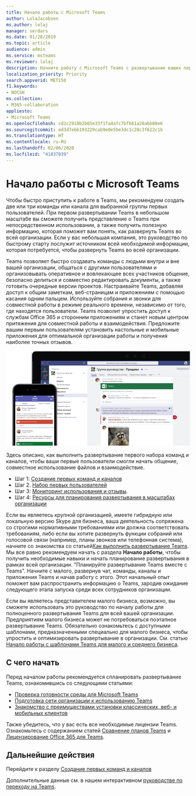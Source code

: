 ```yaml
---
title: Начало работы с Microsoft Teams
author: LolaJacobsen
ms.author: lolaj
manager: serdars
ms.date: 01/28/2019
ms.topic: article
audience: admin
ms.service: msteams
ms.reviewer: lolaj
description: Начните работу с Microsoft Teams с развертывание ваших первых команд и каналов, чтобы вы могли получить опыт работы с Teams, прежде чем выполнять развертывать в рамках всей вашей организации.
localization_priority: Priority
search.appverid: MET150
f1.keywords:
- NOCSH
ms.collection:
- M365-collaboration
appliesto:
- Microsoft Teams
ms.openlocfilehash: cd2c2918b2b65e33f1fa4afc7bfb61a28abb08e6
ms.sourcegitcommit: ed3d7ebb193229cab9e0e5be3dc1c28c3f622c1b
ms.translationtype: HT
ms.contentlocale: ru-RU
ms.lasthandoff: 02/06/2020
ms.locfileid: "41837039"
---
```

# <a name="get-started-with-microsoft-teams"></a>Начало работы с Microsoft Teams

Чтобы быстро приступить к работе в Teams, мы рекомендуем создать две или три команды или канала для выбранной группы первых пользователей. При первом развертывании Teams в небольшом масштабе вы сможете получить представление о Teams при непосредственном использовании, а также получить полезную информацию, которая поможет вам понять, как развернуть Teams во всей организации. Если у вас небольшая компания, это руководство по быстрому старту послужит источником всей необходимой информации, которая потребуется, чтобы развернуть Teams во всей организации.


Teams позволяет быстро создавать команды с людьми внутри и вне вашей организации, общаться с другими пользователями и организовывать оперативное и вовлекающее всех участников общение, безопасно делиться и совместно редактировать документы, а также готовить очередные версии проектов. Настраивайте Teams, добавляя доступ к общим заметкам, веб-страницам и приложениям с помощью касания одним пальцем. Используйте собрания и звонки для совместной работы в режиме реального времени, независимо от того, где находятся пользователи. Teams позволит упростить доступ к службам Office 365 и сторонним приложениям и станет новым центром притяжения для совместной работы и взаимодействия. Предложите вашим первым пользователям установить настольные и мобильные приложения для оптимальной организации работы и получения наиболее точных отзывов.

![Снимок экрана: пользовательский интерфейс классического и мобильного клиентов](media/get-started-microsoft-teams.png "Снимок экрана: пользовательский интерфейс классического и мобильного клиентов Teams" ) 

Здесь описано, как выполнить развертывание первого набора команд и каналов, чтобы ваши первые пользователи смогли начать общение, совместное использование файлов и взаимодействие.

- Шаг 1: [Создание первых команд и каналов](get-started-with-teams-create-your-first-teams-and-channels.md)
- Шаг 2. [Набор первых пользователей](get-started-with-teams-onboard-early-adopters.md)
- Шаг 3: [Мониторинг использования и отзывы](get-started-with-teams-monitor-usage-and-feedback.md).
- Шаг 4: [Ресурсы для планирования развертывания в масштабах организации](get-started-with-teams-resources-for-org-wide-rollout.md)

Если вы являетесь крупной организацией, имеете гибридную или локальную версию Skype для бизнеса, ваша деятельность сопряжена со строгими нормативными требованиями или должна соответствовать требованиям, либо если вы хотите развернуть функции собраний или голосовой связи (например, планы звонков или телефонная система), начните со знакомства со статьей[Как выполнить развертывание Teams](how-to-roll-out-teams.md). Мы все равно рекомендуем начать с раздела **Начало работы**, чтобы получить необходимые навыки и начать планирование развертывания в рамках всей организации. "Планируйте развертывание Teams вместе с Teams". Начните с малого, развернув чат, команды, каналы и приложения Teams и начав работу с этого. Этот начальный опыт поможет вам распространить информацию о Teams, зародив ожидание следующего этапа запуска среди всех сотрудников организации. 

Если вы являетесь представителем малого бизнеса, возможно, вы сможете использовать это руководство по началу работы для полноценного развертывания Teams для всей вашей организации. Предприятиям малого бизнеса может не потребоваться поэтапное развертывание Teams. Обязательно ознакомьтесь с доступными шаблонами, предназначенными специально для малого бизнеса, чтобы упростить и оптимизировать развертывание в организации. См. статью [Начало работы с шаблонами Teams для малого и среднего бизнеса](https://docs.microsoft.com/microsoftteams/smb-templates).

## <a name="before-you-get-started"></a>С чего начать

Перед началом работы рекомендуется спланировать развертывание Teams, ознакомившись со следующими статьями:

- [Проверка готовности среды для Microsoft Teams](environment-readiness.md)
- [Подготовка сети организации к использованию Teams](prepare-network.md)
- [Знакомство с преимуществами установки классических, веб- и мобильных клиентов](get-clients.md)

Также убедитесь, что у вас есть все необходимые лицензии Teams. Ознакомьтесь с содержанием статей [Сравнение планов Teams](https://products.office.com/microsoft-teams/free) и [Лицензирование Office 365 для Teams](office-365-licensing.md). 



## <a name="next-steps"></a>Дальнейшие действия
Перейдите к разделу [Создание первых команд и каналов](get-started-with-teams-create-your-first-teams-and-channels.md)

Дополнительные данные см. в нашем интерактивном [руководстве по переходу на Teams](https://aka.ms/teamstoolkit).
